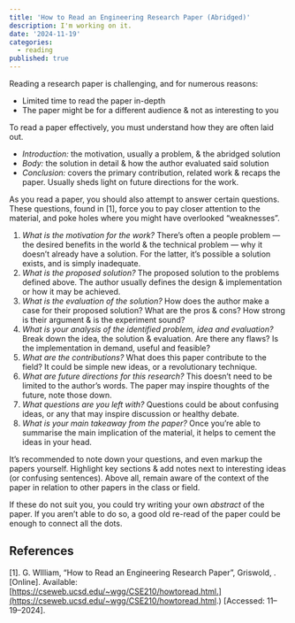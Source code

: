 ```yaml
---
title: 'How to Read an Engineering Research Paper (Abridged)'
description: I'm working on it.
date: '2024-11-19'
categories:
  - reading
published: true
---
```


Reading a research paper is challenging, and for numerous reasons:

- Limited time to read the paper in-depth
- The paper might be for a different audience & not as interesting to you

To read a paper effectively, you must understand how they are often laid out.

- _Introduction:_ the motivation, usually a problem, & the abridged solution
- _Body:_ the solution in detail & how the author evaluated said solution
- _Conclusion:_ covers the primary contribution, related work & recaps the paper. Usually sheds light on future directions for the work.

As you read a paper, you should also attempt to answer certain questions. These questions, found in \[1\], force you to pay closer attention to the material, and poke holes where you might have overlooked “weaknesses”.

1.  _What is the motivation for the work?_ There’s often a people problem — the desired benefits in the world & the technical problem — why it doesn’t already have a solution. For the latter, it’s possible a solution exists, and is simply inadequate.
2.  _What is the proposed solution?_ The proposed solution to the problems defined above. The author usually defines the design & implementation or how it may be achieved.
3.  _What is the evaluation of the solution?_ How does the author make a case for their proposed solution? What are the pros & cons? How strong is their argument & is the experiment sound?
4.  _What is your analysis of the identified problem, idea and evaluation?_ Break down the idea, the solution & evaluation. Are there any flaws? Is the implementation in demand, useful and feasible?
5.  _What are the contributions?_ What does this paper contribute to the field? It could be simple new ideas, or a revolutionary technique.
6.  _What are future directions for this research?_ This doesn’t need to be limited to the author’s words. The paper may inspire thoughts of the future, note those down.
7.  _What questions are you left with?_ Questions could be about confusing ideas, or any that may inspire discussion or healthy debate.
8.  _What is your main takeaway from the paper?_ Once you’re able to summarise the main implication of the material, it helps to cement the ideas in your head.

It’s recommended to note down your questions, and even markup the papers yourself. Highlight key sections & add notes next to interesting ideas (or confusing sentences). Above all, remain aware of the context of the paper in relation to other papers in the class or field.

If these do not suit you, you could try writing your own _abstract_ of the paper. If you aren’t able to do so, a good old re-read of the paper could be enough to connect all the dots.

## References

\[1\]. G. WIlliam, “How to Read an Engineering Research Paper”, Griswold, . \[Online\]. Available: [https://cseweb.ucsd.edu/~wgg/CSE210/howtoread.html.](https://cseweb.ucsd.edu/~wgg/CSE210/howtoread.html.) \[Accessed: 11–19–2024\].
